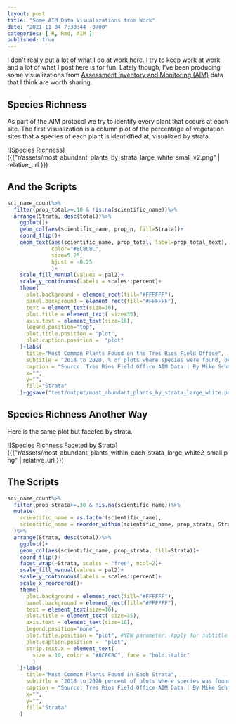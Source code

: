 ```yaml
---
layout: post
title: "Some AIM Data Visualizations from Work"
date: "2021-11-04 7:30:44 -0700"
categories: [ R, Rmd, AIM ]
published: true
---
```


I don't really put a lot of what I do at work here.  I try to keep work at work and a lot of what I post here is for fun. Lately though, I've been producing some visualizations from [Assessment Inventory and Monitoring (AIM)](https://aim.landscapetoolbox.org/) data that I think are worth sharing.  

## Species Richness

As part of the AIM protocol we try to identify every plant that occurs at each site.  The first visualization is a column plot of the percentage of vegetation sites that a species of each plant is identidfied at, visualized by strata.

![Species Richness]({{"r/assets/most_abundant_plants_by_strata_large_white_small_v2.png" | relative_url }})

## And the Scripts

```r
sci_name_count%>%
  filter(prop_total>=.10 & !is.na(scientific_name))%>%
  arrange(Strata, desc(total))%>%
    ggplot()+
    geom_col(aes(scientific_name, prop_n, fill=Strata))+
    coord_flip()+
    geom_text(aes(scientific_name, prop_total, label=prop_total_text), 
              color="#8C8C8C", 
              size=5.25,
              hjust = -0.25
              )+
    scale_fill_manual(values = pal2)+
    scale_y_continuous(labels = scales::percent)+
    theme(
      plot.background = element_rect(fill="#FFFFFF"),
      panel.background = element_rect(fill="#FFFFFF"),
      text = element_text(size=16),
      plot.title = element_text( size=35),
      axis.text = element_text(size=16),
      legend.position="top",
      plot.title.position = "plot", 
      plot.caption.position =  "plot"
    )+labs(
      title="Most Common Plants Found on the Tres Rios Field Office",
      subtitle = "2018 to 2020, % of plots where species were found, by Strata.  Only plants that occured on more than 10% of plots are included.",
      caption = "Source: Tres Rios Field Office AIM Data | By Mike Schmidt",
      x="",
      y="",
      fill="Strata"
    )+ggsave("test/output/most_abundant_plants_by_strata_large_white.png", h=45, w=17.5, type="cairo", dpi=600)
```

## Species Richness Another Way 

Here is the same plot but faceted by strata.

![Species Richness Faceted by Strata]({{"r/assets/most_abundant_plants_within_each_strata_large_white2_small.png" | relative_url }})

## The Scripts

```r
sci_name_count%>%
  filter(prop_strata>=.30 & !is.na(scientific_name))%>%
  mutate(
    scientific_name = as.factor(scientific_name),
    scientific_name = reorder_within(scientific_name, prop_strata, Strata)
  )%>%
  arrange(Strata, desc(total))%>%
    ggplot()+
    geom_col(aes(scientific_name, prop_strata, fill=Strata))+
    coord_flip()+
    facet_wrap(~Strata, scales = "free", ncol=2)+
    scale_fill_manual(values = pal2)+
    scale_y_continuous(labels = scales::percent)+
    scale_x_reordered()+
    theme(
      plot.background = element_rect(fill="#FFFFFF"),
      panel.background = element_rect(fill="#FFFFFF"),
      text = element_text(size=16),
      plot.title = element_text( size=35),
      axis.text = element_text(size=16),
      legend.position="none",
      plot.title.position = "plot", #NEW parameter. Apply for subtitle too.
      plot.caption.position =  "plot",
      strip.text.x = element_text(
        size = 10, color = "#8C8C8C", face = "bold.italic"
        )
    )+labs(
      title="Most Common Plants Found in Each Strata",
      subtitle = "2018 to 2020 percent of plots where species was found, by Strata.  Only plants that occured on more than 25% plots within a strata are included.",
      caption = "Source: Tres Rios Field Office AIM Data | By Mike Schmidt",
      x="",
      y="",
      fill="Strata"
    )
```
